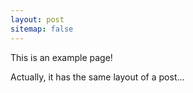 ```yaml
---
layout: post
sitemap: false
---
```


This is an example page!

Actually, it has the same layout of a post...
